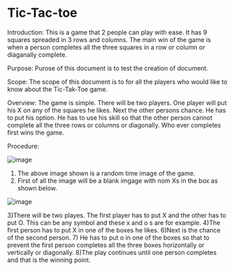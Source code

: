 # Tic-Tac-toe
Introduction:
This is a game that 2 people can play with ease. It has 9 squares spreaded in 3 rows and columns. The main win of the game is when a person completes all the three squares
in a row or column or diaganally complete.

Purpose:
Purose of this document is to test the creation of document.

Scope:
The scope of this document is to for all the players who would like to know about the Tic-Tak-Toe game.

Overview:
The game is simple. There will be two players. One player will put his X on any of the squares he likes. Next the other persons chance. He has to put his option.
He has to use his skill so that the other person cannot complete all the three rows or columns or diagonally. Who ever completes first wins the game.

Procedure:


![image](https://user-images.githubusercontent.com/10443670/190256888-1dd4bfbd-db7b-466f-b677-6e1e8e8d4b39.png)

1) The above image shown is a random time image of the game.
2) First of all the image will be a blank imgage with nom Xs in the box as shown below.

![image](https://user-images.githubusercontent.com/10443670/190257404-2c3e8014-872d-47a6-8585-18800d492fe8.png)

3)There will be two playes. The first player has to put X and the other has to put O. This can be any symbol and these x and o s are for example.
4)The first person has to put X in one of the boxes he likes.
6)Next is the chance of the second person.
7) He has to put o in one of the boxes so that to prevent the first person completes all the three boxes horizontally or vertically or diagonally.
8)The play continues until one person completes and that is the winning point.
